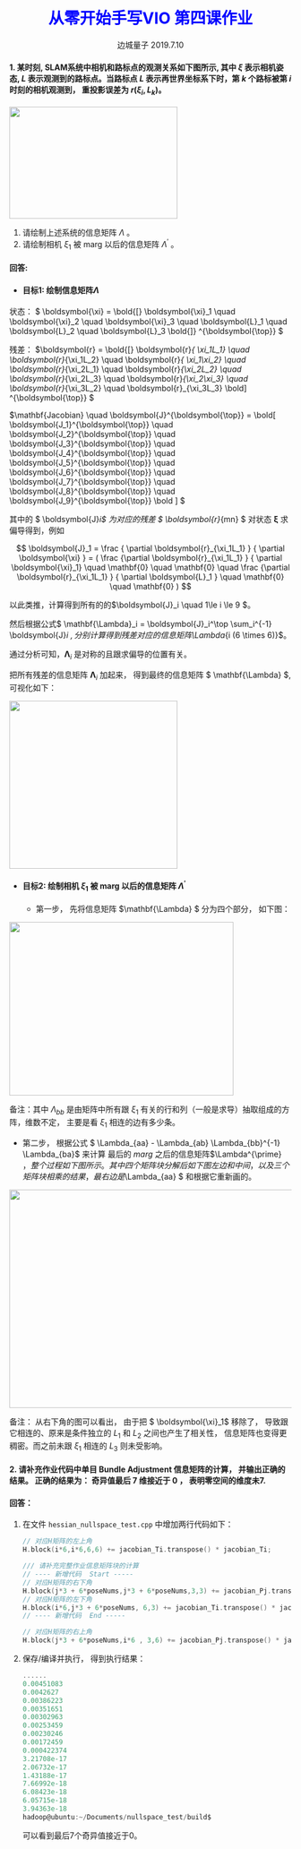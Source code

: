 <center><h1 style="color:blue">从零开始手写VIO 第四课作业</h1>
边城量子 2019.7.10</center>

#### 1. 某时刻, SLAM系统中相机和路标点的观测关系如下图所示, 其中 $\xi$ 表示相机姿态, $L$ 表示观测到的路标点。当路标点 $L$  表示再世界坐标系下时，第 $k$ 个路标被第 $i$ 时刻的相机观测到， 重投影误差为 $r(\xi_i, L_k)$。

<img src="E:\BaiduNetdiskDownload\study\vio\4\images\landmarks.png" width=300 height=200 />

  1. 请绘制上述系统的信息矩阵 $\Lambda$ 。
  2. 请绘制相机 $\xi_1$ 被 marg 以后的信息矩阵 $\Lambda^{\prime}$ 。


#### 回答:
- #### 目标1: 绘制信息矩阵$\Lambda$

状态： $  \boldsymbol{\xi} = \bold{[}   \boldsymbol{\xi}_1 \quad  \boldsymbol{\xi}_2   \quad  \boldsymbol{\xi}_3   \quad  \boldsymbol{L}_1  \quad   \boldsymbol{L}_2  \quad   \boldsymbol{L}_3  \bold{]} ^{\boldsymbol{\top}}  $

残差： $\boldsymbol{r} = \bold{[}   \boldsymbol{r}_{ \xi_1L_1}   \quad  \boldsymbol{r}_{\xi_1L_2}  \quad  \boldsymbol{r}_{ \xi_1\xi_2}  \quad \boldsymbol{r}_{\xi_2L_1} \quad \boldsymbol{r}_{\xi_2L_2}  \quad  \boldsymbol{r}_{\xi_2L_3}    \quad  \boldsymbol{r}_{\xi_2\xi_3}    \quad  \boldsymbol{r}_{\xi_3L_2}  \quad  \boldsymbol{r}_{\xi_3L_3}  \bold] ^{\boldsymbol{\top}} $

$\mathbf{Jacobian} \quad  \boldsymbol{J}^{\boldsymbol{\top}} = \bold[  \boldsymbol{J_1}^{\boldsymbol{\top}} \quad  \boldsymbol{J_2}^{\boldsymbol{\top}} \quad  \boldsymbol{J_3}^{\boldsymbol{\top}}  \quad  \boldsymbol{J_4}^{\boldsymbol{\top}}  \quad  \boldsymbol{J_5}^{\boldsymbol{\top}}  \quad  \boldsymbol{J_6}^{\boldsymbol{\top}}  \quad  \boldsymbol{J_7}^{\boldsymbol{\top}}  \quad  \boldsymbol{J_8}^{\boldsymbol{\top}}  \quad  \boldsymbol{J_9}^{\boldsymbol{\top}}   \bold ]   $

其中的 $ \boldsymbol{J}_i$ 为对应的残差 $ \boldsymbol{r}_{mn} $ 对状态 $\boldsymbol{\xi}$ 求偏导得到，例如

$$
\boldsymbol{J}_1 = \frac { \partial \boldsymbol{r}_{\xi_1L_1} } { \partial \boldsymbol{\xi} }
= ( \frac {\partial \boldsymbol{r}_{\xi_1L_1} } { \partial \boldsymbol{\xi}_1} \quad \mathbf{0} \quad \mathbf{0} \quad  \frac {\partial \boldsymbol{r}_{\xi_1L_1} } { \partial \boldsymbol{L}_1 } \quad \mathbf{0} \quad \mathbf{0}  )
$$

以此类推，计算得到所有的的$\boldsymbol{J}_i  \quad     1\le i \le 9 $。

 然后根据公式$ \mathbf{\Lambda}_i = \boldsymbol{J}_i^\top \sum_i^{-1} \boldsymbol{J}_i $, 分别计算得到残差对应的信息矩阵$\Lambda_{i (6 \times 6)}$。

通过分析可知，$\mathbf{\Lambda}_i$ 是对称的且跟求偏导的位置有关。

把所有残差的信息矩阵 $\mathbf{\Lambda}_i$ 加起来， 得到最终的信息矩阵 $ \mathbf{\Lambda} $, 可视化如下： 

<img src="E:\BaiduNetdiskDownload\study\vio\4\images\InformationMatrix.PNG" width=300 height=300 />

- #### 目标2: 绘制相机 $\xi_1$ 被 marg 以后的信息矩阵 $\Lambda^{\prime}$ 


  -  第一步， 先将信息矩阵 $\mathbf{\Lambda} $  分为四个部分， 如下图： 

<img src="E:\BaiduNetdiskDownload\study\vio\4\images\marg_step_01.PNG" width=400 height=310 />

备注：其中 $\Lambda_{bb}$ 是由矩阵中所有跟 $\xi_1$ 有关的行和列（一般是求导）抽取组成的方阵，维数不定， 主要是看 $\xi_1$ 相连的边有多少条。


  - 第二步， 根据公式  $ \Lambda_{aa} - \Lambda_{ab} \Lambda_{bb}^{-1} \Lambda_{ba}$  来计算 最后的 $marg$ 之后的信息矩阵$\Lambda^{\prime} $， 整个过程如下图所示。 其中四个矩阵块分解后如下图左边和中间，以及三个矩阵块相乘的结果， 最右边是$\Lambda_{aa} $ 和根据它重新画的。

<img src="E:\BaiduNetdiskDownload\study\vio\4\images\marg_step_02.PNG" width=600 height=390 />

备注： 从右下角的图可以看出， 由于把 $ \boldsymbol{\xi}_1$ 移除了， 导致跟它相连的、原来是条件独立的 $L_1$ 和 $L_2$  之间也产生了相关性， 信息矩阵也变得更稠密。而之前未跟 $\xi_1$ 相连的 $L_3$ 则未受影响。



#### 2. 请补充作业代码中单目 Bundle Adjustment 信息矩阵的计算， 并输出正确的结果。 正确的结果为： 奇异值最后 7 维接近于 0 ， 表明零空间的维度未7.

#### 回答：

1. 在文件 `hessian_nullspace_test.cpp` 中增加两行代码如下：

   ```C++
   // 对应H矩阵的左上角
   H.block(i*6,i*6,6,6) += jacobian_Ti.transpose() * jacobian_Ti;
   
   /// 请补充完整作业信息矩阵块的计算
   // ---- 新增代码  Start -----
   // 对应H矩阵的右下角
   H.block(j*3 + 6*poseNums,j*3 + 6*poseNums,3,3) += jacobian_Pj.transpose() * jacobian_Pj;
   // 对应H矩阵的左下角
   H.block(i*6,j*3 + 6*poseNums, 6,3) += jacobian_Ti.transpose() * jacobian_Pj;
   // ---- 新增代码  End -----
   
   // 对应H矩阵的右上角
   H.block(j*3 + 6*poseNums,i*6 , 3,6) += jacobian_Pj.transpose() * jacobian_Ti;
   ```

2. 保存/编译并执行， 得到执行结果：

   ```powershell
   ......
   0.00451083 
   0.0042627 
   0.00386223 
   0.00351651 
   0.00302963 
   0.00253459 
   0.00230246 
   0.00172459 
   0.000422374 
   3.21708e-17 
   2.06732e-17 
   1.43188e-17 
   7.66992e-18 
   6.08423e-18 
   6.05715e-18 
   3.94363e-18 
   hadoop@ubuntu:~/Documents/nullspace_test/build$
   ```

   可以看到最后7个奇异值接近于0。

